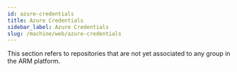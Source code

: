 ```yaml
---
id: azure-credentials
title: Azure Credentials
sidebar_label: Azure Credentials
slug: /machine/web/azure-credentials
---
```


This section refers to repositories
that are not yet associated to any
group in the ARM platform.
